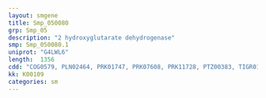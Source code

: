 ```yaml
---
layout: smgene
title: Smp_050080
grp: Smp_05
description: "2 hydroxyglutarate dehydrogenase"
smp: Smp_050080.1
uniprot: "G4LWL6"
length:  1356
cdd: "COG0579, PLN02464, PRK01747, PRK07608, PRK11728, PTZ00383, TIGR01373, TIGR02352, cl21454, pfam01266, pfam13450"
kk: K00109
categories: sm
---
```

